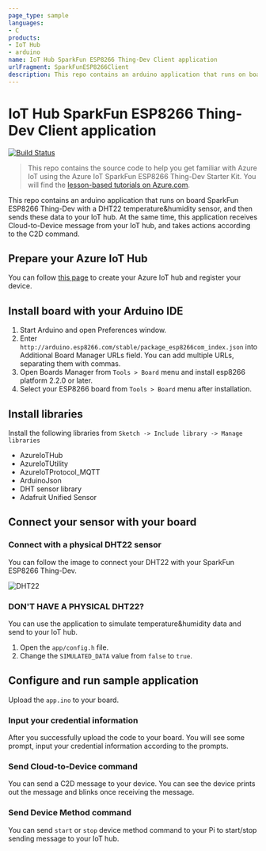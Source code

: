 ```yaml
---
page_type: sample
languages:
- C
products:
- IoT Hub
- arduino
name: IoT Hub SparkFun ESP8266 Thing-Dev Client application
urlFragment: SparkFunESP8266Client
description: This repo contains an arduino application that runs on board SparkFun ESP8266 Thing-Dev with a DHT22 temperature&humidity sensor, and then sends these data to your IoT hub.
---
```


# IoT Hub SparkFun ESP8266 Thing-Dev Client application
[![Build Status](https://travis-ci.org/Azure-Samples/iot-hub-SparkFun-ThingDev-client-app.svg?branch=master)](https://travis-ci.org/Azure-Samples/iot-hub-SparkFun-ThingDev-client-app)

> This repo contains the source code to help you get familiar with Azure IoT using the Azure IoT SparkFun ESP8266 Thing-Dev Starter Kit. You will find the [lesson-based tutorials on Azure.com](https://docs.microsoft.com/azure/iot-hub/iot-hub-sparkfun-esp8266-thing-dev-get-started).

This repo contains an arduino application that runs on board SparkFun ESP8266 Thing-Dev with a DHT22 temperature&humidity sensor, and then sends these data to your IoT hub. At the same time, this application receives Cloud-to-Device message from your IoT hub, and takes actions according to the C2D command. 

## Prepare your Azure IoT Hub
You can follow [this page](https://docs.microsoft.com/azure/iot-hub/iot-hub-sparkfun-esp8266-thing-dev-get-started) to create your Azure IoT hub and register your device.

## Install board with your Arduino IDE
1. Start Arduino and open Preferences window.
2. Enter `http://arduino.esp8266.com/stable/package_esp8266com_index.json` into Additional Board Manager URLs field. You can add multiple URLs, separating them with commas.
3. Open Boards Manager from `Tools > Board` menu and install esp8266 platform 2.2.0 or later.
4. Select your ESP8266 board from `Tools > Board` menu after installation.

## Install libraries
Install the following libraries from `Sketch -> Include library -> Manage libraries`

* AzureIoTHub
* AzureIoTUtility
* AzureIoTProtocol_MQTT
* ArduinoJson
* DHT sensor library
* Adafruit Unified Sensor

## Connect your sensor with your board
### Connect with a physical DHT22 sensor
You can follow the image to connect your DHT22 with your SparkFun ESP8266 Thing-Dev.

![DHT22](https://docs.microsoft.com/en-us/azure/iot-hub/media/iot-hub-sparkfun-thing-dev-get-started/15_connections_on_breadboard.png)

### DON'T HAVE A PHYSICAL DHT22?
You can use the application to simulate temperature&humidity data and send to your IoT hub.
1. Open the `app/config.h` file.
2. Change the `SIMULATED_DATA` value from `false` to `true`.

## Configure and run sample application
Upload the `app.ino` to your board.

### Input your credential information
After you successfully upload the code to your board. You will see some prompt, input your credential information according to the prompts.

### Send Cloud-to-Device command
You can send a C2D message to your device. You can see the device prints out the message and blinks once receiving the message.

### Send Device Method command
You can send `start` or `stop` device method command to your Pi to start/stop sending message to your IoT hub.
